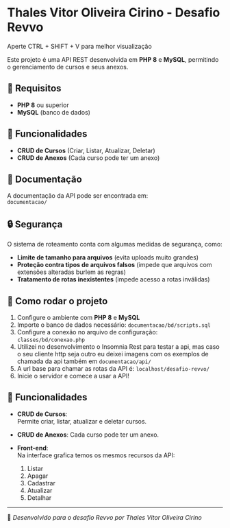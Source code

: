 # Thales Vitor Oliveira Cirino - Desafio Revvo

Aperte CTRL + SHIFT + V para melhor visualização

Este projeto é uma API REST desenvolvida em **PHP 8** e **MySQL**, permitindo o gerenciamento de cursos e seus anexos.

## 📌 Requisitos

- **PHP 8** ou superior
- **MySQL** (banco de dados)

## 📖 Funcionalidades

- **CRUD de Cursos** (Criar, Listar, Atualizar, Deletar)
- **CRUD de Anexos** (Cada curso pode ter um anexo)

## 📜 Documentação

A documentação da API pode ser encontrada em:  
`documentacao/`

## 🔒 Segurança

O sistema de roteamento conta com algumas medidas de segurança, como:

- **Limite de tamanho para arquivos** (evita uploads muito grandes)
- **Proteção contra tipos de arquivos falsos** (impede que arquivos com extensões alteradas burlem as regras)
- **Tratamento de rotas inexistentes** (impede acesso a rotas inválidas)

## 🚀 Como rodar o projeto

1. Configure o ambiente com **PHP 8** e **MySQL**
2. Importe o banco de dados necessário: `documentacao/bd/scripts.sql`
3. Configure a conexão no arquivo de configuração: `classes/bd/conexao.php`
4. Utilizei no desenvolvimento o Insomnia Rest para testar a api, mas caso o seu cliente http seja outro eu deixei imagens com os exemplos de chamada da api também em `documentacao/api/`
5. A url base para chamar as rotas da API é: `localhost/desafio-revvo/`
5. Inicie o servidor e comece a usar a API!

## 📖 Funcionalidades


- **CRUD de Cursos**:  
  Permite criar, listar, atualizar e deletar cursos.
- **CRUD de Anexos**:
  Cada curso pode ter um anexo.

- **Front-end**:  
  Na interface grafica temos os mesmos recursos da API:
  1. Listar
  2. Apagar
  3. Cadastrar
  4. Atualizar
  5. Detalhar

---
📌 *Desenvolvido para o desafio Revvo por Thales Vitor Oliveira Cirino*
